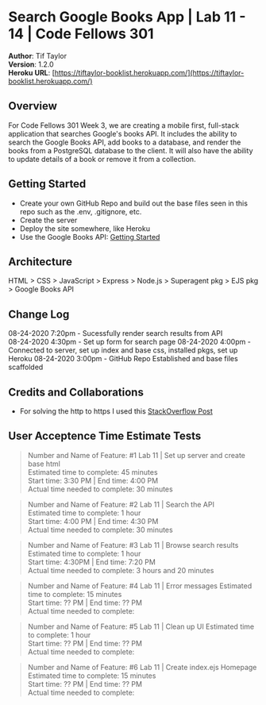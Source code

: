 # Search Google Books App | Lab 11 - 14 | Code Fellows 301

**Author**: Tif Taylor  
**Version**: 1.2.0  
**Heroku URL**: [https://tiftaylor-booklist.herokuapp.com/](https://tiftaylor-booklist.herokuapp.com/)


## Overview
For Code Fellows 301 Week 3, we are creating a mobile first, full-stack application that searches Google's books API. It includes the ability to search the Google Books API, add books to a database, and render the books from a PostgreSQL database to the client. It will also have the ability to update details of a book or remove it from a collection.

## Getting Started
- Create your own GitHub Repo and build out the base files seen in this repo such as the .env, .gitignore, etc.
- Create the server
- Deploy the site somewhere, like Heroku
- Use the Google Books API: [Getting Started](https://developers.google.com/books/docs/v1/getting_started)


## Architecture
HTML > CSS > JavaScript > Express > Node.js > Superagent pkg > EJS pkg > Google Books API


## Change Log
08-24-2020 7:20pm - Sucessfully render search results from API  
08-24-2020 4:30pm - Set up form for search page
08-24-2020 4:00pm - Connected to server, set up index and base css, installed pkgs, set up Heroku
08-24-2020 3:00pm - GitHub Repo Established and base files scaffolded   

## Credits and Collaborations
<!-- Give credit (and a link) to other people or resources that helped you build this application. -->
- For solving the http to https I used this [StackOverflow Post](https://stackoverflow.com/questions/5491196/rewriting-http-url-to-https-using-regular-expression-and-javascript/5491311)


## User Acceptence Time Estimate Tests
>Number and Name of Feature: #1 Lab 11 | Set up server and create base html    
>Estimated time to complete: 45 minutes       
>Start time: 3:30 PM | End time: 4:00 PM        
>Actual time needed to complete: 30 minutes     

>Number and Name of Feature: #2 Lab 11 | Search the API    
>Estimated time to complete: 1 hour      
>Start time: 4:00 PM | End time: 4:30 PM      
>Actual time needed to complete: 30 minutes   

>Number and Name of Feature: #3 Lab 11 | Browse search results      
>Estimated time to complete: 1 hour        
>Start time: 4:30PM | End time: 7:20 PM        
>Actual time needed to complete: 3 hours and 20 minutes   

>Number and Name of Feature: #4 Lab 11 | Error messages 
>Estimated time to complete: 15 minutes    
>Start time: ?? PM | End time: ?? PM    
>Actual time needed to complete: 

>Number and Name of Feature: #5 Lab 11 | Clean up UI
>Estimated time to complete: 1 hour     
>Start time: ?? PM | End time: ?? PM      
>Actual time needed to complete:  

>Number and Name of Feature: #6 Lab 11 | Create index.ejs Homepage 
>Estimated time to complete: 15 minutes       
>Start time: ?? PM | End time: ?? PM        
>Actual time needed to complete:   
